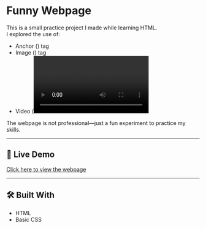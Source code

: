 # Funny Webpage 

This is a small practice project I made while learning HTML.  
I explored the use of:  
- Anchor (<a>) tag  
- Image (<img>) tag  
- Video (<video>) tag  

The webpage is not professional—just a fun experiment to practice my skills.  

---

## 🔗 Live Demo  
[Click here to view the webpage](https://nishthachauhan00-cloud.github.io/funny-webpage-html/)  

---

## 🛠 Built With
- HTML 
- Basic CSS
